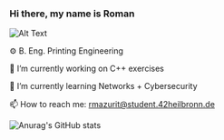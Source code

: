 ### Hi there, my name is Roman

![Alt Text](https://media.giphy.com/media/WsvLlmmjx9tnmeTPNc/giphy.gif)


⚙️ B. Eng. Printing Engineering

🔭 I’m currently working on C++ exercises 

🌱 I’m currently learning Networks + Cybersecurity 

📫 How to reach me: rmazurit@student.42heilbronn.de 










![Anurag's GitHub stats](https://github-readme-stats.vercel.app/api?username=FVNRLS&count_private=true/api?username=anuraghazra&show_icons=true&theme=radical)
